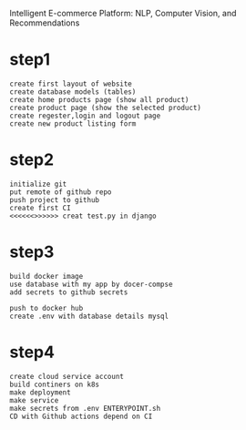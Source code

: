 Intelligent E-commerce Platform: NLP, Computer Vision, and Recommendations

# step1
    create first layout of website
    create database models (tables)
    create home products page (show all product)
    create product page (show the selected product)
    create regester,login and logout page
    create new product listing form

# step2
    initialize git
    put remote of github repo
    push project to github
    create first CI
    <<<<<<>>>>>> creat test.py in django

# step3

    build docker image
	use database with my app by docer-compse
    add secrets to github secrets

    push to docker hub
    create .env with database details mysql
    

# step4
    create cloud service account
    build continers on k8s
    make deployment
    make service 
    make secrets from .env ENTERYPOINT.sh
    CD with Github actions depend on CI


